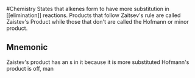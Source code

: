 #Chemistry
States that alkenes form to have more substitution in [[elimination]] reactions. Products that follow Zaitsev's rule are called Zaistev's Product while those that don't are called the Hofmann or minor product.

## Mnemonic
Zaistev's product has an s in it because it is more substituted
Hofmann's product is off, man